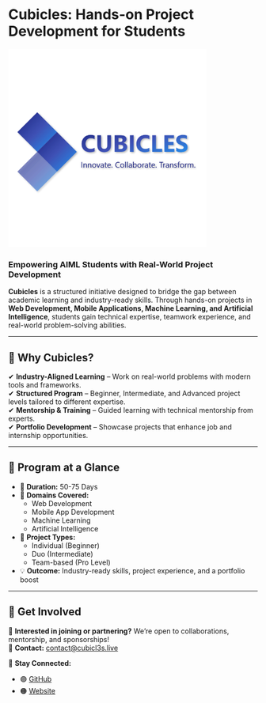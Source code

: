 # **Cubicles: Hands-on Project Development for Students**  

<img src="svgviewer-png-output-5.png" alt="Cubicles Logo" width="400"/>

### **Empowering AIML Students with Real-World Project Development**  

**Cubicles** is a structured initiative designed to bridge the gap between academic learning and industry-ready skills. Through hands-on projects in **Web Development, Mobile Applications, Machine Learning, and Artificial Intelligence**, students gain technical expertise, teamwork experience, and real-world problem-solving abilities.  

---

## 🔹 **Why Cubicles?**  

✔ **Industry-Aligned Learning** – Work on real-world problems with modern tools and frameworks.  
✔ **Structured Program** – Beginner, Intermediate, and Advanced project levels tailored to different expertise.  
✔ **Mentorship & Training** – Guided learning with technical mentorship from experts.  
✔ **Portfolio Development** – Showcase projects that enhance job and internship opportunities.  

---

## 📌 **Program at a Glance**  

- 🎯 **Duration:** 50-75 Days  
- 🚀 **Domains Covered:**  
  - Web Development  
  - Mobile App Development  
  - Machine Learning  
  - Artificial Intelligence  
- 💼 **Project Types:**  
  - Individual (Beginner)  
  - Duo (Intermediate)  
  - Team-based (Pro Level)  
- 💡 **Outcome:** Industry-ready skills, project experience, and a portfolio boost  

---


## 📢 **Get Involved**  

🚀 **Interested in joining or partnering?** We’re open to collaborations, mentorship, and sponsorships!  
📩 **Contact:** contact@cubicl3s.live  

🔗 **Stay Connected:**  
- 🟣 [GitHub](https://github.com/Cubicl3s)  
- 🟠 [Website](https://www.cubicl3s.live/)  
